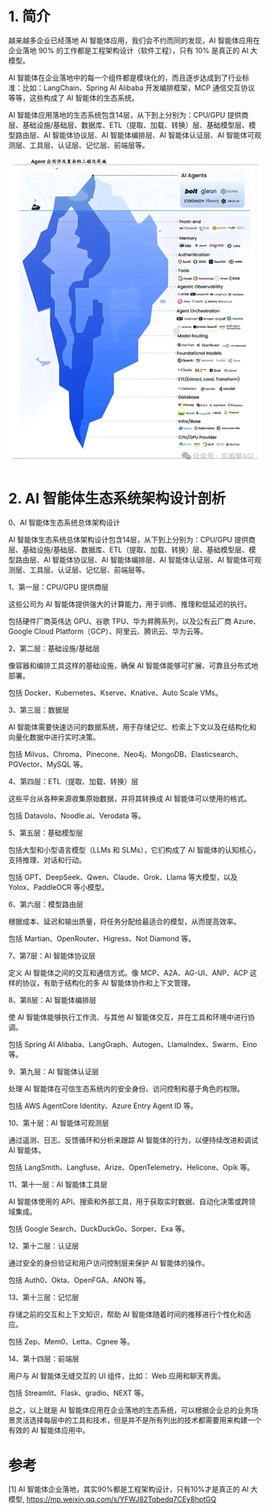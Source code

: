 # 1. 简介

越来越多企业已经落地 AI 智能体应用，我们会不约而同的发现，AI 智能体应用在企业落地 90% 的工作都是工程架构设计（软件工程），只有 10% 是真正的 AI 大模型。

AI 智能体在企业落地中的每一个组件都是模块化的，而且逐步达成到了行业标准：比如：LangChain、Spring AI Alibaba 开发编排框架，MCP 通信交互协议等等，这些构成了 AI 智能体的生态系统。

AI 智能体应用落地的生态系统包含14层，从下到上分别为：CPU/GPU 提供商层、基础设施/基础层、数据库、ETL（提取、加载、转换）层、基础模型层、模型路由层、AI 智能体协议层、AI 智能体编排层、AI 智能体认证层、AI 智能体可观测层、工具层、认证层、记忆层、前端层等。

![](.09_层次化架构及工具_images/工具栈.png)

# 2. AI 智能体生态系统架构设计剖析
0、AI 智能体生态系统总体架构设计

AI 智能体生态系统总体架构设计包含14层，从下到上分别为：CPU/GPU 提供商层、基础设施/基础层、数据库、ETL（提取、加载、转换）层、基础模型层、模型路由层、AI 智能体协议层、AI 智能体编排层、AI 智能体认证层、AI 智能体可观测层、工具层、认证层、记忆层、前端层等。

1、第一层：CPU/GPU 提供商层

这些公司为 AI 智能体提供强大的计算能力，用于训练、推理和低延迟的执行。

包括硬件厂商英伟达 GPU、谷歌 TPU、华为昇腾系列，以及公有云厂商 Azure、Google Cloud Platform（GCP）、阿里云、腾讯云、华为云等。

2、第二层：基础设施/基础层

像容器和编排工具这样的基础设施，确保 AI 智能体能够可扩展、可靠且分布式地部署。

包括 Docker、Kubernetes、Kserve、Knative、Auto Scale VMs。

3、第三层：数据层

AI 智能体需要快速访问的数据系统，用于存储记忆、检索上下文以及在结构化和向量化数据中进行实时决策。

包括 Milvus、Chroma、Pinecone、Neo4j、MongoDB、Elasticsearch、PGVector、MySQL 等。

4、第四层：ETL（提取、加载、转换）层

这些平台从各种来源收集原始数据，并将其转换成 AI 智能体可以使用的格式。

包括 Datavolo、Noodle.ai、Verodata 等。

5、第五层：基础模型层

包括大型和小型语言模型（LLMs 和 SLMs），它们构成了 AI 智能体的认知核心，支持推理、对话和行动。

包括 GPT、DeepSeek、Qwen、Claude、Grok、Llama 等大模型，以及 Yolox、PaddleOCR 等小模型。

6、第六层：模型路由层

根据成本、延迟和输出质量，将任务分配给最适合的模型，从而提高效率。

包括 Martian、OpenRouter、Higress、Not Diamond 等。

7、第7层：AI 智能体协议层

定义 AI 智能体之间的交互和通信方式。像 MCP、A2A、AG-UI、ANP、ACP 这样的协议，有助于结构化的多 AI 智能体协作和上下文管理。

8、第8层：AI 智能体编排层

使 AI 智能体能够执行工作流、与其他 AI 智能体交互，并在工具和环境中进行协调。

包括 Spring AI Alibaba、LangGraph、Autogen、LlamaIndex、Swarm、Eino 等。

9、第九层：AI 智能体认证层

处理 AI 智能体在可信生态系统内的安全身份、访问控制和基于角色的权限。

包括 AWS AgentCore Identity、Azure Entry Agent ID 等。

10、第十层：AI 智能体可观测层

通过遥测、日志、反馈循环和分析来跟踪 AI 智能体的行为，以便持续改进和调试 AI 智能体。

包括 LangSmith、Langfuse、Arize、OpenTelemetry、Helicone、Opik 等。

11、第十一层：AI 智能体工具层

AI 智能体使用的 API、搜索和外部工具，用于获取实时数据、自动化决策或跨领域集成。

包括 Google Search、DuckDuckGo、Sorper、Exa 等。

12、第十二层：认证层

通过安全的身份验证和用户访问控制层来保护 AI 智能体的操作。

包括 Auth0、Okta、OpenFGA、ANON 等。

13、第十三层：记忆层

存储之前的交互和上下文知识，帮助 AI 智能体随着时间的推移进行个性化和适应。

包括 Zep、Mem0、Letta、Cgnee 等。

14、第十四层：前端层

用户与 AI 智能体无缝交互的 UI 组件，比如： Web 应用和聊天界面。

包括 Streamlit、Flask、gradio、NEXT 等。

总之，以上就是 AI 智能体应用在企业落地的生态系统，可以根据企业总的业务场景灵活选择每层中的工具和技术，但是并不是所有列出的技术都需要用来构建一个有效的 AI 智能体应用中。

# 参考

[1] AI 智能体企业落地，其实90%都是工程架构设计，只有10%才是真正的 AI 大模型, https://mp.weixin.qq.com/s/YFWJ82Tqbedq7CEy8hptGQ